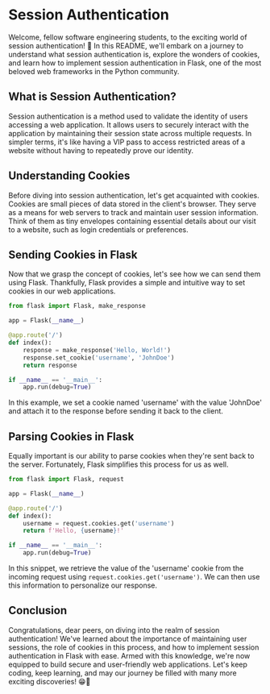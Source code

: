 # Session Authentication

Welcome, fellow software engineering students, to the exciting world of session authentication! 🚀 In this README, we'll embark on a journey to understand what session authentication is, explore the wonders of cookies, and learn how to implement session authentication in Flask, one of the most beloved web frameworks in the Python community.

## What is Session Authentication?

Session authentication is a method used to validate the identity of users accessing a web application. It allows users to securely interact with the application by maintaining their session state across multiple requests. In simpler terms, it's like having a VIP pass to access restricted areas of a website without having to repeatedly prove our identity.

## Understanding Cookies

Before diving into session authentication, let's get acquainted with cookies. Cookies are small pieces of data stored in the client's browser. They serve as a means for web servers to track and maintain user session information. Think of them as tiny envelopes containing essential details about our visit to a website, such as login credentials or preferences.

## Sending Cookies in Flask

Now that we grasp the concept of cookies, let's see how we can send them using Flask. Thankfully, Flask provides a simple and intuitive way to set cookies in our web applications.

```python
from flask import Flask, make_response

app = Flask(__name__)

@app.route('/')
def index():
    response = make_response('Hello, World!')
    response.set_cookie('username', 'JohnDoe')
    return response

if __name__ == '__main__':
    app.run(debug=True)
```

In this example, we set a cookie named 'username' with the value 'JohnDoe' and attach it to the response before sending it back to the client.

## Parsing Cookies in Flask

Equally important is our ability to parse cookies when they're sent back to the server. Fortunately, Flask simplifies this process for us as well.

```python
from flask import Flask, request

app = Flask(__name__)

@app.route('/')
def index():
    username = request.cookies.get('username')
    return f'Hello, {username}!'

if __name__ == '__main__':
    app.run(debug=True)
```

In this snippet, we retrieve the value of the 'username' cookie from the incoming request using `request.cookies.get('username')`. We can then use this information to personalize our response.

## Conclusion

Congratulations, dear peers, on diving into the realm of session authentication! We've learned about the importance of maintaining user sessions, the role of cookies in this process, and how to implement session authentication in Flask with ease. Armed with this knowledge, we're now equipped to build secure and user-friendly web applications. Let's keep coding, keep learning, and may our journey be filled with many more exciting discoveries! 😁🍁
